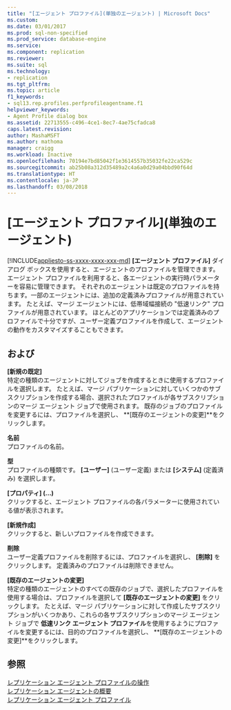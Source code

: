 ```yaml
---
title: "[エージェント プロファイル](単独のエージェント) | Microsoft Docs"
ms.custom: 
ms.date: 03/01/2017
ms.prod: sql-non-specified
ms.prod_service: database-engine
ms.service: 
ms.component: replication
ms.reviewer: 
ms.suite: sql
ms.technology:
- replication
ms.tgt_pltfrm: 
ms.topic: article
f1_keywords:
- sql13.rep.profiles.perfprofileagentname.f1
helpviewer_keywords:
- Agent Profile dialog box
ms.assetid: 22713555-c496-4ce1-8ec7-4ae75cfadca8
caps.latest.revision: 
author: MashaMSFT
ms.author: mathoma
manager: craigg
ms.workload: Inactive
ms.openlocfilehash: 70194e7bd85042f1e3614557b35032fe22ca529c
ms.sourcegitcommit: ab25b08a312d35489a2c4a6a0d29a04bbd90f64d
ms.translationtype: HT
ms.contentlocale: ja-JP
ms.lasthandoff: 03/08/2018
---
```

# <a name="agent-profiles-single-agent"></a>[エージェント プロファイル]\(単独のエージェント)
[!INCLUDE[appliesto-ss-xxxx-xxxx-xxx-md](../../includes/appliesto-ss-xxxx-xxxx-xxx-md.md)]
  **[エージェント プロファイル]** ダイアログ ボックスを使用すると、エージェントのプロファイルを管理できます。 エージェント プロファイルを利用すると、各エージェントの実行時パラメーターを容易に管理できます。 それぞれのエージェントは既定のプロファイルを持ちます。一部のエージェントには、追加の定義済みプロファイルが用意されています。 たとえば、マージ エージェントには、低帯域幅接続の "低速リンク" プロファイルが用意されています。 ほとんどのアプリケーションでは定義済みのプロファイルで十分ですが、ユーザー定義プロファイルを作成して、エージェントの動作をカスタマイズすることもできます。  
  
## <a name="options"></a>および  
 **[新規の既定]**  
 特定の種類のエージェントに対してジョブを作成するときに使用するプロファイルを選択します。 たとえば、マージ パブリケーションに対していくつかのサブスクリプションを作成する場合、選択されたプロファイルが各サブスクリプションのマージ エージェント ジョブで使用されます。 既存のジョブのプロファイルを変更するには、プロファイルを選択し、 **[既存のエージェントの変更]**をクリックします。  
  
 **名前**  
 プロファイルの名前。  
  
 **型**  
 プロファイルの種類です。 **[ユーザー]** \(ユーザー定義) または **[システム]** (定義済み) を選択します。  
  
 **[プロパティ] (...)**  
 クリックすると、エージェント プロファイルの各パラメーターに使用されている値が表示されます。  
  
 **[新規作成]**  
 クリックすると、新しいプロファイルを作成できます。  
  
 **削除**  
 ユーザー定義プロファイルを削除するには、プロファイルを選択し、 **[削除]** をクリックします。 定義済みのプロファイルは削除できません。  
  
 **[既存のエージェントの変更]**  
 特定の種類のエージェントのすべての既存のジョブで、選択したプロファイルを使用する場合は、プロファイルを選択して **[既存のエージェントの変更]** をクリックします。 たとえば、マージ パブリケーションに対して作成したサブスクリプションがいくつかあり、これらの各サブスクリプションのマージ エージェント ジョブで **低速リンク エージェント プロファイル**を使用するようにプロファイルを変更するには、目的のプロファイルを選択し、 **[既存のエージェントの変更]**をクリックします。  
  
## <a name="see-also"></a>参照  
 [レプリケーション エージェント プロファイルの操作](../../relational-databases/replication/agents/work-with-replication-agent-profiles.md)   
 [レプリケーション エージェントの概要](../../relational-databases/replication/agents/replication-agents-overview.md)   
 [レプリケーション エージェント プロファイル](../../relational-databases/replication/agents/replication-agent-profiles.md)  
  
  
